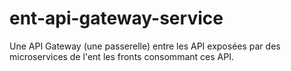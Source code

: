 # ent-api-gateway-service
Une API Gateway (une passerelle) entre les API exposées par des microservices de l'ent les fronts consommant ces API.
